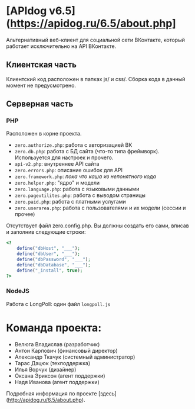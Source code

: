 [APIdog v6.5] (https://apidog.ru/6.5/about.php]
===========

Альтернативный веб-клиент для социальной сети ВКонтакте, который работает исключительно на API ВКонтакте.

Клиентская часть
----------------
Клиентский код расположен в папках js/ и css/.
Сборка кода в данный момент не предусмотрено.

Серверная часть
---------------
### PHP
Расположен в корне проекта.
* `zero.authorize.php`: работа с авторизацией ВК
* `zero.db.php`: работа с БД сайта (что-то типа фреймворк). Используется для настроек и прочего.
* `api-v2.php`: внутреннее API сайта
* `zero.errors.php`: описание ошибок для API
* `zero.framework.php`: *пока что каша из непонятного кода*
* `zero.helper.php`: "ядро" и модели
* `zero.language.php`: работа с языковыми данными
* `zero.pageutilites.php`: работа с выводом страницы
* `zero.paid.php`: работа с платными услугами
* `zero.userarea.php`: работа с пользователями и их модели (сессии и прочее)

Отсутствует файл zero.config.php. Вы должны создать его сами, вписав и заполнив следующие строки:
```php
<?
	define("dbHost", "___");
	define("dbUser", "___");
	define("dbPassword", "___");
	define("dbDatabase", "___");
	define("_install", true);
?>
```

### NodeJS
Работа с LongPoll: один файл `longpoll.js`



Команда проекта:
========
* Велюга Владислав (разработчик)
* Антон Карпович (финансовый директор)
* Александр Ткачук (системный администратор)
* Тарас Дацюк (техподдержка)
* Илья Ворчук (дизайнер)
* Оксана Эриксон (агент поддержки)
* Надя Иванова (агент поддержки)


Подробная информация по проекте [здесь] (http://apidog.ru/6.5/about.php).
